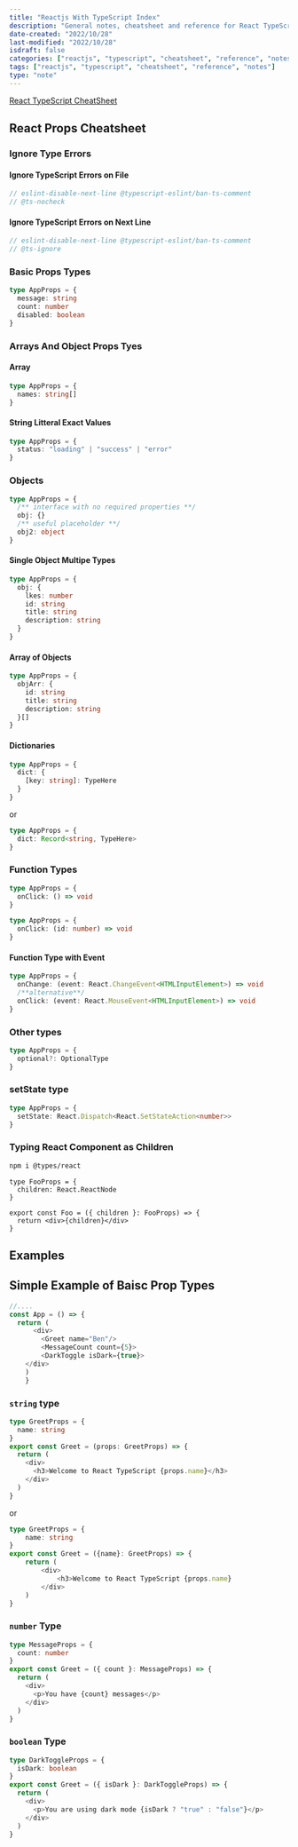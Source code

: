 ```yaml
---
title: "Reactjs With TypeScript Index"
description: "General notes, cheatsheet and reference for React TypeScript projects"
date-created: "2022/10/28"
last-modified: "2022/10/28"
isdraft: false
categories: ["reactjs", "typescript", "cheatsheet", "reference", "notes"]
tags: ["reactjs", "typescript", "cheatsheet", "reference", "notes"]
type: "note"
---
```


[React TypeScript CheatSheet](https://react-typescript-cheatsheet.netlify.app/docs/basic/setup)

<!-- ## Setting Up A Project   -->

## React Props Cheatsheet

### Ignore Type Errors

#### Ignore TypeScript Errors on File

```ts
// eslint-disable-next-line @typescript-eslint/ban-ts-comment
// @ts-nocheck
```

#### Ignore TypeScript Errors on Next Line

```ts
// eslint-disable-next-line @typescript-eslint/ban-ts-comment
// @ts-ignore
```

### Basic Props Types

```ts
type AppProps = {
  message: string
  count: number
  disabled: boolean
}
```

### Arrays And Object Props Tyes

#### Array

```ts
type AppProps = {
  names: string[]
}
```

#### String Litteral Exact Values

```ts
type AppProps = {
  status: "loading" | "success" | "error"
}
```

### Objects

```ts
type AppProps = {
  /** interface with no required properties **/
  obj: {}
  /** useful placeholder **/
  obj2: object
}
```

#### Single Object Multipe Types

```ts
type AppProps = {
  obj: {
    lkes: number
    id: string
    title: string
    description: string
  }
}
```

#### Array of Objects

```ts
type AppProps = {
  objArr: {
    id: string
    title: string
    description: string
  }[]
}
```

#### Dictionaries

```ts
type AppProps = {
  dict: {
    [key: string]: TypeHere
  }
}
```

or

```ts
type AppProps = {
  dict: Record<string, TypeHere>
}
```

<!-- add examples ^ -->

### Function Types

```ts
type AppProps = {
  onClick: () => void
}
```

```ts
type AppProps = {
  onClick: (id: number) => void
}
```

#### Function Type with Event

```ts
type AppProps = {
  onChange: (event: React.ChangeEvent<HTMLInputElement>) => void
  /**alternative**/
  onClick: (event: React.MouseEvent<HTMLInputElement>) => void
}
```

### Other types

```ts
type AppProps = {
  optional?: OptionalType
}
```

### setState type

```ts
type AppProps = {
  setState: React.Dispatch<React.SetStateAction<number>>
}
```

### Typing React Component as Children

```sh
npm i @types/react
```

```tsx
type FooProps = {
  children: React.ReactNode
}

export const Foo = ({ children }: FooProps) => {
  return <div>{children}</div>
}
```

## Examples

## Simple Example of Baisc Prop Types

```ts title=app.tsx
//....
const App = () => {
  return (
      <div>
        <Greet name="Ben"/>
        <MessageCount count={5}>
        <DarkToggle isDark={true}>
    </div>
    )
    }

```

### `string` type

```ts title=component/greet.tsx
type GreetProps = {
  name: string
}
export const Greet = (props: GreetProps) => {
  return (
    <div>
      <h3>Welcome to React TypeScript {props.name}</h3>
    </div>
  )
}
```

or

```ts title=component/greet.tsx
type GreetProps = {
    name: string
}
export const Greet = ({name}: GreetProps) => {
    return (
        <div>
            <h3>Welcome to React TypeScript {props.name}
        </div>
    )
}
```

### `number` Type

```ts title=component/message.tsx
type MessageProps = {
  count: number
}
export const Greet = ({ count }: MessageProps) => {
  return (
    <div>
      <p>You have {count} messages</p>
    </div>
  )
}
```

### `boolean` Type

```ts title=component/DarkToggle .tsx
type DarkToggleProps = {
  isDark: boolean
}
export const Greet = ({ isDark }: DarkToggleProps) => {
  return (
    <div>
      <p>You are using dark mode {isDark ? "true" : "false"}</p>
    </div>
  )
}
```
